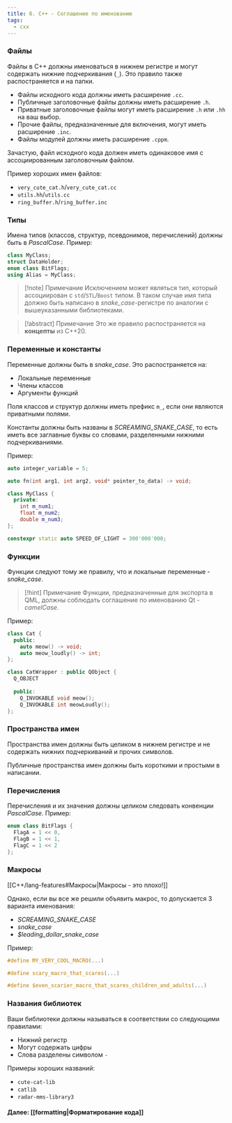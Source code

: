 ```yaml
---
title: 6. C++ - Соглашение по именованию
tags:
  - cxx
---
```

### Файлы
Файлы в С++ должны именоваться в нижнем регистре и могут содержать нижние подчеркивания (`_`). Это правило также распостраняется и на папки.

- Файлы исходного кода должны иметь расширение `.cc`.
- Публичные заголовочные файлы должны иметь расширение `.h`.
- Приватные заголовочные файлы могут иметь расширение `.h` или `.hh` на ваш выбор.
- Прочие файлы, предназначенные для включения, могут иметь расширение `.inc`.
- Файлы модулей должны иметь расширение `.cppm`.

Зачастую, файл исходного кода должен иметь одинаковое имя с ассоциированным заголовочным файлом.

Пример хороших имен файлов:
- `very_cute_cat.h`/`very_cute_cat.cc`
- `utils.hh`/`utils.cc`
- `ring_buffer.h`/`ring_buffer.inc`

### Типы
Имена типов (классов, структур, псевдонимов, перечислений) должны быть в *PascalCase*. 
Пример:
```cpp
class MyClass;
struct DataHolder;
enum class BitFlags;
using Alias = MyClass;
```

> [!note] Примечание
> Исключением может являться тип, который ассоциирован с `std`/`STL`/`Boost` типом. В таком случае имя типа должно быть написано в *snake_case*-регистре по аналогии с вышеуказанными библиотеками.

> [!abstract] Примечание
> Это же правило распостраняется на **концепты** из С++20.

### Переменные и константы 
Переменные должны быть в *snake_case*. Это распостраняется на:
- Локальные переменные
- Члены классов
- Аргументы функций

Поля классов и структур должны иметь префикс `m_`, если они являются приватными полями.

Константы должны быть названы в *SCREAMING_SNAKE_CASE*, то есть иметь все заглавные буквы со словами, разделенными нижними подчеркиваниями.

Пример:
```cpp
auto integer_variable = 5;

auto fn(int arg1, int arg2, void* pointer_to_data) -> void;

class MyClass {
  private:
    int m_num1;
    float m_num2;
    double m_num3;
};

constexpr static auto SPEED_OF_LIGHT = 300'000'000;
```

### Функции
Функции следуют тому же правилу, что и локальные переменные - *snake_case*.

> [!hint] Примечание
> Функции, предназначенные для экспорта в QML, должны соблюдать соглашение по именованию Qt - *camelCase*.

Пример:
```cpp
class Cat {
  public:
    auto meow() -> void;
    auto meow_loudly() -> int;
};

class CatWrapper : public QObject {
  Q_OBJECT
  
  public:
    Q_INVOKABLE void meow();
    Q_INVOKABLE int meowLoudly();
};
```

### Пространства имен
Пространства имен должны быть целиком в нижнем регистре и не содержать нижних подчеркиваний и прочих символов.

Публичные пространства имен должны быть короткими и простыми в написании.

### Перечисления
Перечисления и их значения должны целиком следовать конвенции *PascalCase*.
Пример:
```cpp
enum class BitFlags {
  FlagA = 1 << 0,
  FlagB = 1 << 1,
  FlagC = 1 << 2
};
```

### Макросы
[[C++/lang-features#Макросы|Макросы - это плохо!]]

Однако, если вы все же решили объявить макрос, то допускается 3 варианта именования:
- *SCREAMING_SNAKE_CASE*
- *snake_case*
- *$leading_dollar_snake_case*

Пример:
```cpp
#define MY_VERY_COOL_MACRO(...)

#define scary_macro_that_scares(...)

#define $even_scarier_macro_that_scares_children_and_adults(...)
```

### Названия библиотек
Ваши библиотеки должны называться в соответствии со следующими правилами:
- Нижний регистр
- Могут содержать цифры
- Слова разделены символом `-`

Примеры хороших названий:
- `cute-cat-lib`
- `catlib`
- `radar-mms-library3`

#### Далее: [[formatting|Форматирование кода]]
